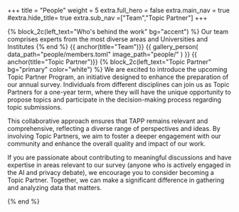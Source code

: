 +++
title = "People"
weight = 5
extra.full_hero = false
extra.main_nav = true
#extra.hide_title= true
extra.sub_nav =["Team","Topic Partner"]
+++

{% block_2c(left_text="Who's behind the work" bg="accent") %}
Our team comprises experts from the most diverse areas and Universities and Institutes
{% end %}
{{ anchor(title="Team")}}
{{
  gallery_person(
    data_path="people/members.toml"
    image_path="people/"
  )
}}
{{ anchor(title="Topic Partner")}}
{% block_2c(left_text="Topic Partner" bg="primary" color="white") %}
We are excited to introduce the upcoming Topic Partner Program, an initiative designed to enhance the preparation of our annual survey. Individuals from different disciplines can join us as Topic Partners for a one-year term, where they will have the unique opportunity to propose topics and participate in the decision-making process regarding topic submissions.

This collaborative approach ensures that TAPP remains relevant and comprehensive, reflecting a diverse range of perspectives and ideas. By involving Topic Partners, we aim to foster a deeper engagement with our community and enhance the overall quality and impact of our work.

If you are passionate about contributing to meaningful discussions and have expertise in areas relevant to our survey (anyone who is actively engaged in the AI and privacy debate), we encourage you to consider becoming a Topic Partner. Together, we can make a significant difference in gathering and analyzing data that matters.

{% end %}
